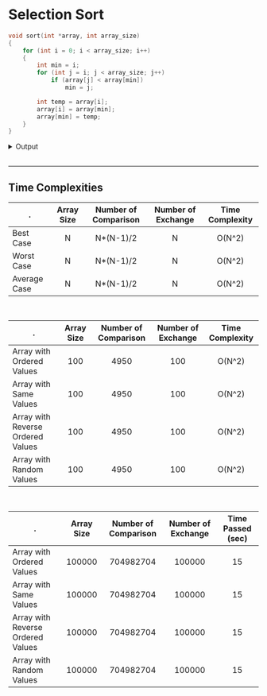 # Selection Sort

```c
void sort(int *array, int array_size)
{
    for (int i = 0; i < array_size; i++)
    {
        int min = i;
        for (int j = i; j < array_size; j++)
            if (array[j] < array[min])
                min = j;

        int temp = array[i];
        array[i] = array[min];
        array[min] = temp;
    }
}
```

<details>
<summary>Output</summary>

```c
--- Array with Random Values
[+] Average number of comparison   : 4950
[+] Average number of exchange     : 100
[+] Average time                   : 0


--- Array with Ordered Values
[+] Number of comparison           : 4950
[+] Number of exchange             : 100
[+] Time                           : 0


--- Array with Reverse Ordered Values
[+] Number of comparison           : 4950
[+] Number of exchange             : 100
[+] Time                           : 0


--- Array with Same Values
[+] Number of comparison           : 4950
[+] Number of exchange             : 100
[+] Time                           : 0
```

</details>

<br/>

<hr/>

## Time Complexities
. | Array Size | Number of Comparison | Number of Exchange | Time Complexity 
--- | :---: | :---: | :---: | :---: 
Best Case | N | N*(N-1)/2 | N | O(N^2)
Worst Case | N | N*(N-1)/2 | N | O(N^2)
Average Case | N | N*(N-1)/2 | N | O(N^2)

<br/>

. | Array Size | Number of Comparison | Number of Exchange | Time Complexity
--- | :---: | :---: | :---: | :---:
Array with Ordered Values | 100 | 4950 | 100 | O(N^2)
Array with Same Values | 100 | 4950 | 100 | O(N^2)
Array with Reverse Ordered Values | 100 | 4950 | 100 | O(N^2)
Array with Random Values | 100 | 4950 | 100 | O(N^2)

<br/>

. | Array Size | Number of Comparison | Number of Exchange | Time Passed (sec)
--- | :---: | :---: | :---: | :---:
Array with Ordered Values | 100000 | 704982704 | 100000 | 15
Array with Same Values | 100000 | 704982704 | 100000 | 15
Array with Reverse Ordered Values | 100000 | 704982704 | 100000 | 15
Array with Random Values | 100000 | 704982704 | 100000 | 15
